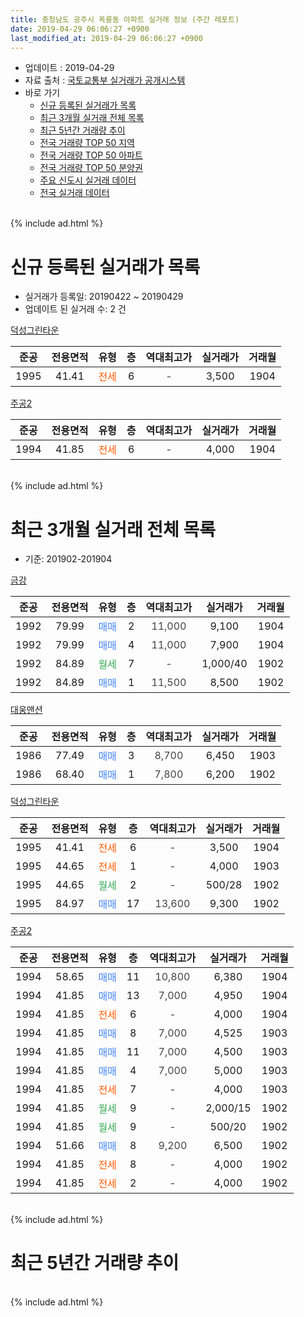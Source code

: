 ```yaml
---
title: 충청남도 공주시 옥룡동 아파트 실거래 정보 (주간 레포트)
date: 2019-04-29 06:06:27 +0900
last_modified_at: 2019-04-29 06:06:27 +0900
---
```


* 업데이트 : 2019-04-29
* 자료 출처 : [국토교통부 실거래가 공개시스템](http://rt.molit.go.kr)
* 바로 가기
    * [신규 등록된 실거래가 목록](#신규-등록된-실거래가-목록)
    * [최근 3개월 실거래 전체 목록](#최근-3개월-실거래-전체-목록)
    * [최근 5년간 거래량 추이](#최근-5년간-거래량-추이)
    * [전국 거래량 TOP 50 지역](https://inasie.github.io/apt-trade-info/최근-3개월-전국에서-가장-거래가-많이-발생한-지역)
    * [전국 거래량 TOP 50 아파트](https://inasie.github.io/apt-trade-info/최근-3개월-전국에서-가장-거래가-많이-발생한-아파트)
    * [전국 거래량 TOP 50 분양권](https://inasie.github.io/apt-trade-info/최근-3개월-전국에서-가장-거래가-많이-발생한-분양권)
    * [주요 신도시 실거래 데이터](https://inasie.github.io/apt-trade-info/주요-신도시)
    * [전국 실거래 데이터](https://inasie.github.io/apt-trade-info/전국)
<br>
{% include ad.html %}
<br>

# 신규 등록된 실거래가 목록
* 실거래가 등록일: 20190422 ~ 20190429
* 업데이트 된 실거래 수: 2 건


[덕성그린타운](https://search.naver.com/search.naver?query=%EC%B6%A9%EC%B2%AD%EB%82%A8%EB%8F%84+%EA%B3%B5%EC%A3%BC%EC%8B%9C+%EC%98%A5%EB%A3%A1%EB%8F%99+%EB%8D%95%EC%84%B1%EA%B7%B8%EB%A6%B0%ED%83%80%EC%9A%B4)

|준공|전용면적|유형|층|역대최고가|실거래가|거래월|
|:---:|:---:|:---:|:---:|:---:|:---:|:---:|
|1995|41.41|<span style="color:#ff5a00">전세</span>|6|<span style="color:#444444">-</span>|3,500|1904|

[주공2](https://search.naver.com/search.naver?query=%EC%B6%A9%EC%B2%AD%EB%82%A8%EB%8F%84+%EA%B3%B5%EC%A3%BC%EC%8B%9C+%EC%98%A5%EB%A3%A1%EB%8F%99+%EC%A3%BC%EA%B3%B52)

|준공|전용면적|유형|층|역대최고가|실거래가|거래월|
|:---:|:---:|:---:|:---:|:---:|:---:|:---:|
|1994|41.85|<span style="color:#ff5a00">전세</span>|6|<span style="color:#444444">-</span>|4,000|1904|


<br>
{% include ad.html %}
<br>

# 최근 3개월 실거래 전체 목록
* 기준: 201902-201904


[금강](https://search.naver.com/search.naver?query=%EC%B6%A9%EC%B2%AD%EB%82%A8%EB%8F%84+%EA%B3%B5%EC%A3%BC%EC%8B%9C+%EC%98%A5%EB%A3%A1%EB%8F%99+%EA%B8%88%EA%B0%95)

|준공|전용면적|유형|층|역대최고가|실거래가|거래월|
|:---:|:---:|:---:|:---:|:---:|:---:|:---:|
|1992|79.99|<span style="color:#4285f3">매매</span>|2|<span style="color:#444444">11,000</span>|9,100|1904|
|1992|79.99|<span style="color:#4285f3">매매</span>|4|<span style="color:#444444">11,000</span>|7,900|1904|
|1992|84.89|<span style="color:#34a853">월세</span>|7|<span style="color:#444444">-</span>|1,000/40|1902|
|1992|84.89|<span style="color:#4285f3">매매</span>|1|<span style="color:#444444">11,500</span>|8,500|1902|

[대웅맨션](https://search.naver.com/search.naver?query=%EC%B6%A9%EC%B2%AD%EB%82%A8%EB%8F%84+%EA%B3%B5%EC%A3%BC%EC%8B%9C+%EC%98%A5%EB%A3%A1%EB%8F%99+%EB%8C%80%EC%9B%85%EB%A7%A8%EC%85%98)

|준공|전용면적|유형|층|역대최고가|실거래가|거래월|
|:---:|:---:|:---:|:---:|:---:|:---:|:---:|
|1986|77.49|<span style="color:#4285f3">매매</span>|3|<span style="color:#444444">8,700</span>|6,450|1903|
|1986|68.40|<span style="color:#4285f3">매매</span>|1|<span style="color:#444444">7,800</span>|6,200|1902|

[덕성그린타운](https://search.naver.com/search.naver?query=%EC%B6%A9%EC%B2%AD%EB%82%A8%EB%8F%84+%EA%B3%B5%EC%A3%BC%EC%8B%9C+%EC%98%A5%EB%A3%A1%EB%8F%99+%EB%8D%95%EC%84%B1%EA%B7%B8%EB%A6%B0%ED%83%80%EC%9A%B4)

|준공|전용면적|유형|층|역대최고가|실거래가|거래월|
|:---:|:---:|:---:|:---:|:---:|:---:|:---:|
|1995|41.41|<span style="color:#ff5a00">전세</span>|6|<span style="color:#444444">-</span>|3,500|1904|
|1995|44.65|<span style="color:#ff5a00">전세</span>|1|<span style="color:#444444">-</span>|4,000|1903|
|1995|44.65|<span style="color:#34a853">월세</span>|2|<span style="color:#444444">-</span>|500/28|1902|
|1995|84.97|<span style="color:#4285f3">매매</span>|17|<span style="color:#444444">13,600</span>|9,300|1902|

[주공2](https://search.naver.com/search.naver?query=%EC%B6%A9%EC%B2%AD%EB%82%A8%EB%8F%84+%EA%B3%B5%EC%A3%BC%EC%8B%9C+%EC%98%A5%EB%A3%A1%EB%8F%99+%EC%A3%BC%EA%B3%B52)

|준공|전용면적|유형|층|역대최고가|실거래가|거래월|
|:---:|:---:|:---:|:---:|:---:|:---:|:---:|
|1994|58.65|<span style="color:#4285f3">매매</span>|11|<span style="color:#444444">10,800</span>|6,380|1904|
|1994|41.85|<span style="color:#4285f3">매매</span>|13|<span style="color:#444444">7,000</span>|4,950|1904|
|1994|41.85|<span style="color:#ff5a00">전세</span>|6|<span style="color:#444444">-</span>|4,000|1904|
|1994|41.85|<span style="color:#4285f3">매매</span>|8|<span style="color:#444444">7,000</span>|4,525|1903|
|1994|41.85|<span style="color:#4285f3">매매</span>|11|<span style="color:#444444">7,000</span>|4,500|1903|
|1994|41.85|<span style="color:#4285f3">매매</span>|4|<span style="color:#444444">7,000</span>|5,000|1903|
|1994|41.85|<span style="color:#ff5a00">전세</span>|7|<span style="color:#444444">-</span>|4,000|1903|
|1994|41.85|<span style="color:#34a853">월세</span>|9|<span style="color:#444444">-</span>|2,000/15|1902|
|1994|41.85|<span style="color:#34a853">월세</span>|9|<span style="color:#444444">-</span>|500/20|1902|
|1994|51.66|<span style="color:#4285f3">매매</span>|8|<span style="color:#444444">9,200</span>|6,500|1902|
|1994|41.85|<span style="color:#ff5a00">전세</span>|8|<span style="color:#444444">-</span>|4,000|1902|
|1994|41.85|<span style="color:#ff5a00">전세</span>|2|<span style="color:#444444">-</span>|4,000|1902|


<br>
{% include ad.html %}
<br>

# 최근 5년간 거래량 추이


<div style="width:100%;">
    <canvas id="deal_progress" height="200"></canvas>
</div>

<script>
new Chart(document.getElementById("deal_progress"), {
    type: 'line',
    data: {
        labels: ['201404','201405','201406','201407','201408','201409','201410','201411','201412','201501','201502','201503','201504','201505','201506','201507','201508','201509','201510','201511','201512','201601','201602','201603','201604','201605','201606','201607','201608','201609','201610','201611','201612','201701','201702','201703','201704','201705','201706','201707','201708','201709','201710','201711','201712','201801','201802','201803','201804','201805','201806','201807','201808','201809','201810','201811','201812','201901','201902','201903','201904'],
        datasets: [{
            label: '매매',
            pointRadius: 1,
            data: [11, 7, 11, 2, 5, 7, 7, 7, 2, 8, 2, 7, 5, 5, 6, 6, 5, 7, 10, 2, 6, 3, 1, 11, 3, 10, 7, 7, 14, 11, 4, 3, 5, 4, 9, 9, 3, 3, 6, 5, 6, 3, 5, 6, 4, 5, 5, 8, 4, 3, 6, 4, 4, 1, 9, 7, 7, 0, 4, 4, 4],
            borderColor: "rgba(255, 201, 14, 1)",
            backgroundColor: "rgba(255, 201, 14, 0.5)",
            fill: false,
            lineTension: 0
        },{
            label: '전월세',
            pointRadius: 1,
            data: [5, 8, 4, 6, 2, 3, 5, 5, 4, 4, 0, 3, 6, 4, 4, 4, 3, 2, 6, 6, 2, 2, 3, 6, 2, 1, 1, 5, 6, 4, 4, 1, 3, 1, 5, 7, 3, 6, 5, 4, 8, 2, 4, 5, 2, 3, 3, 5, 3, 2, 0, 4, 3, 4, 4, 2, 5, 6, 6, 2, 2],
            borderColor: "rgba(0, 141, 185, 1)",
            backgroundColor: "rgba(0, 141, 185, 0.5)",
            fill: false,
            lineTension: 0
        }
        ]
    },
    options: {
        responsive: true,
        title: {
            display: false
        },
        tooltips: {
            mode: 'index',
            intersect: false
        },
        hover: {
            mode: 'nearest',
            intersect: true
        },
        scales: {
            xAxes: [{
                display: true,
                scaleLabel: {
                    display: true,
                    labelString: '년/월'
                }
            }],
            yAxes: [{
                display: true,
                ticks: {
                    suggestedMin: 0,
                },
                scaleLabel: {
                    display: true,
                    labelString: '실거래 수'
                }
            }]
        }
    }
});

</script>


<br>
{% include ad.html %}
<br>


